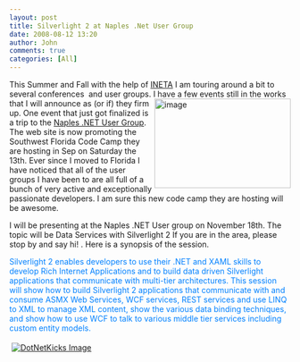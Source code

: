 ```yaml
---
layout: post
title: Silverlight 2 at Naples .Net User Group
date: 2008-08-12 13:20
author: John
comments: true
categories: [All]
---
```

<p>This Summer and Fall with the help of <a href="http://ineta.org">INETA</a> I am touring around a bit to several conferences&#160; and user groups. I have a few events still in the works that I will announce a<a href="http://images.johnpapa.net/wp-content/uploads/files/media/image/WindowsLiveWriter/Silverlight2atNaples.NetUserGroup_B8EF/image_4.png"><img title="image" style="border-right: 0px; border-top: 0px; border-left: 0px; border-bottom: 0px" height="160" alt="image" src="http://images.johnpapa.net/wp-content/uploads/files/media/image/WindowsLiveWriter/Silverlight2atNaples.NetUserGroup_B8EF/image_thumb_1.png" width="244" align="right" border="0" /></a>s (or if) they firm up. One event that just got finalized is a trip to the <a href="http://www.naplesdot.net/">Naples .NET User Group</a>. The web site is now promoting the Southwest Florida Code Camp they are hosting in Sep on Saturday the 13th. Ever since I moved to Florida I have noticed that all of the user groups I have been to are all full of a bunch of very active and exceptionally passionate developers. I am sure this new code camp they are hosting will be awesome.</p>  <p>I will be presenting at the Naples .NET User group on November 18th. The topic will be Data Services with Silverlight 2 If you are in the area, please stop by and say hi! . Here is a synopsis of the session. </p>  <p><font color="#0080ff">Silverlight 2 enables developers to use their .NET and XAML skills to develop Rich Internet Applications and to build data driven Silverlight applications that communicate with multi-tier architectures. This session will show how to build Silverlight 2 applications that communicate with and consume ASMX Web Services, WCF services, REST services and use LINQ to XML to manage XML content, show the various data binding techniques, and show how to use WCF to talk to various middle tier services including custom entity models.</font></p><div class="wlWriterHeaderFooter" style="text-align:left; margin:0px; padding:4px 4px 4px 4px;"><a href="http://www.dotnetkicks.com/kick/?url=/all/silverlight-2-at-naples-net-user-group/"><img src="http://www.dotnetkicks.com/Services/Images/KickItImageGenerator.ashx?url=/all/silverlight-2-at-naples-net-user-group/&amp;bgcolor=0080C0&amp;fgcolor=FFFFFF&amp;border=000000&amp;cbgcolor=D4E1ED&amp;cfgcolor=000000" alt="DotNetKicks Image" border="0/"></a></div><div class="wlWriterHeaderFooter" style="text-align:left; margin:0px; padding:4px 4px 4px 4px;"><script type="text/javascript">var dzone_url = '/all/silverlight-2-at-naples-net-user-group/';</script><script type="text/javascript">var dzone_title = 'Silverlight 2 at Naples .Net User Group';</script><script type="text/javascript">var dzone_blurb = 'Silverlight 2 at Naples .Net User Group';</script><script type="text/javascript">var dzone_style = '1';</script><script language="javascript" src="http://widgets.dzone.com/widgets/zoneit.js"></script> </div>

